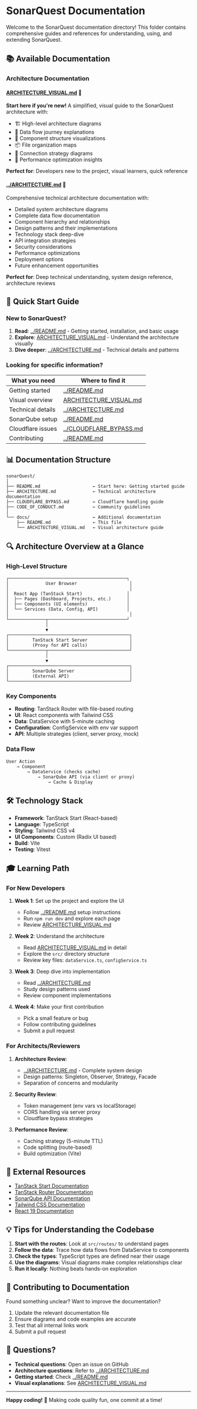 # SonarQuest Documentation

Welcome to the SonarQuest documentation directory! This folder contains comprehensive guides and references for understanding, using, and extending SonarQuest.

## 📚 Available Documentation

### Architecture Documentation

#### [ARCHITECTURE_VISUAL.md](./ARCHITECTURE_VISUAL.md) 🎨
**Start here if you're new!** A simplified, visual guide to the SonarQuest architecture with:
- 🏗️ High-level architecture diagrams
- 🔄 Data flow journey explanations
- 🎨 Component structure visualizations
- 📦 File organization maps
- 🔌 Connection strategy diagrams
- 🚀 Performance optimization insights

**Perfect for**: Developers new to the project, visual learners, quick reference

#### [../ARCHITECTURE.md](../ARCHITECTURE.md) 📖
Comprehensive technical architecture documentation with:
- Detailed system architecture diagrams
- Complete data flow documentation
- Component hierarchy and relationships
- Design patterns and their implementations
- Technology stack deep-dive
- API integration strategies
- Security considerations
- Performance optimizations
- Deployment options
- Future enhancement opportunities

**Perfect for**: Deep technical understanding, system design reference, architecture reviews

## 🎯 Quick Start Guide

### New to SonarQuest?

1. **Read**: [../README.md](../README.md) - Getting started, installation, and basic usage
2. **Explore**: [ARCHITECTURE_VISUAL.md](./ARCHITECTURE_VISUAL.md) - Understand the architecture visually
3. **Dive deeper**: [../ARCHITECTURE.md](../ARCHITECTURE.md) - Technical details and patterns

### Looking for specific information?

| What you need | Where to find it |
|---------------|------------------|
| Getting started | [../README.md](../README.md) |
| Visual overview | [ARCHITECTURE_VISUAL.md](./ARCHITECTURE_VISUAL.md) |
| Technical details | [../ARCHITECTURE.md](../ARCHITECTURE.md) |
| SonarQube setup | [../README.md](../README.md#sonarqube-integration-) |
| Cloudflare issues | [../CLOUDFLARE_BYPASS.md](../CLOUDFLARE_BYPASS.md) |
| Contributing | [../README.md](../README.md#development-) |

## 📊 Documentation Structure

```
sonarQuest/
│
├── README.md                    ← Start here: Getting started guide
├── ARCHITECTURE.md              ← Technical architecture documentation
├── CLOUDFLARE_BYPASS.md         ← Cloudflare handling guide
├── CODE_OF_CONDUCT.md           ← Community guidelines
│
└── docs/                        ← Additional documentation
    ├── README.md                ← This file
    └── ARCHITECTURE_VISUAL.md   ← Visual architecture guide
```

## 🔍 Architecture Overview at a Glance

### High-Level Structure

```
┌─────────────────────────────────────────────┐
│              User Browser                    │
│                                              │
│  React App (TanStack Start)                 │
│  ├── Pages (Dashboard, Projects, etc.)      │
│  ├── Components (UI elements)               │
│  └── Services (Data, Config, API)           │
│                                              │
└──────────────┬──────────────────────────────┘
               │
               ▼
┌──────────────────────────────────────────────┐
│         TanStack Start Server                │
│         (Proxy for API calls)                │
└──────────────┬───────────────────────────────┘
               │
               ▼
┌──────────────────────────────────────────────┐
│         SonarQube Server                     │
│         (External API)                       │
└──────────────────────────────────────────────┘
```

### Key Components

- **Routing**: TanStack Router with file-based routing
- **UI**: React components with Tailwind CSS
- **Data**: DataService with 5-minute caching
- **Configuration**: ConfigService with env var support
- **API**: Multiple strategies (client, server proxy, mock)

### Data Flow

```
User Action
    → Component
        → DataService (checks cache)
            → SonarQube API (via client or proxy)
                → Cache & Display
```

## 🛠️ Technology Stack

- **Framework**: TanStack Start (React-based)
- **Language**: TypeScript
- **Styling**: Tailwind CSS v4
- **UI Components**: Custom (Radix UI based)
- **Build**: Vite
- **Testing**: Vitest

## 🎓 Learning Path

### For New Developers

1. **Week 1**: Set up the project and explore the UI
   - Follow [../README.md](../README.md) setup instructions
   - Run `npm run dev` and explore each page
   - Review [ARCHITECTURE_VISUAL.md](./ARCHITECTURE_VISUAL.md)

2. **Week 2**: Understand the architecture
   - Read [ARCHITECTURE_VISUAL.md](./ARCHITECTURE_VISUAL.md) in detail
   - Explore the `src/` directory structure
   - Review key files: `dataService.ts`, `configService.ts`

3. **Week 3**: Deep dive into implementation
   - Read [../ARCHITECTURE.md](../ARCHITECTURE.md)
   - Study design patterns used
   - Review component implementations

4. **Week 4**: Make your first contribution
   - Pick a small feature or bug
   - Follow contributing guidelines
   - Submit a pull request

### For Architects/Reviewers

1. **Architecture Review**:
   - [../ARCHITECTURE.md](../ARCHITECTURE.md) - Complete system design
   - Design patterns: Singleton, Observer, Strategy, Facade
   - Separation of concerns and modularity

2. **Security Review**:
   - Token management (env vars vs localStorage)
   - CORS handling via server proxy
   - Cloudflare bypass strategies

3. **Performance Review**:
   - Caching strategy (5-minute TTL)
   - Code splitting (route-based)
   - Build optimization (Vite)

## 🔗 External Resources

- [TanStack Start Documentation](https://tanstack.com/start)
- [TanStack Router Documentation](https://tanstack.com/router)
- [SonarQube API Documentation](https://docs.sonarqube.org/latest/extend/web-api/)
- [Tailwind CSS Documentation](https://tailwindcss.com/docs)
- [React 19 Documentation](https://react.dev/)

## 💡 Tips for Understanding the Codebase

1. **Start with the routes**: Look at `src/routes/` to understand pages
2. **Follow the data**: Trace how data flows from DataService to components
3. **Check the types**: TypeScript types are defined near their usage
4. **Use the diagrams**: Visual diagrams make complex relationships clear
5. **Run it locally**: Nothing beats hands-on exploration

## 🤝 Contributing to Documentation

Found something unclear? Want to improve the documentation?

1. Update the relevant documentation file
2. Ensure diagrams and code examples are accurate
3. Test that all internal links work
4. Submit a pull request

## 📮 Questions?

- **Technical questions**: Open an issue on GitHub
- **Architecture questions**: Refer to [../ARCHITECTURE.md](../ARCHITECTURE.md)
- **Getting started**: Check [../README.md](../README.md)
- **Visual explanations**: See [ARCHITECTURE_VISUAL.md](./ARCHITECTURE_VISUAL.md)

---

**Happy coding!** 🚀 Making code quality fun, one commit at a time!